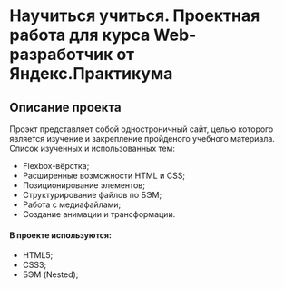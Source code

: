 # Научиться учиться. Проектная работа для курса Web-разработчик от Яндекс.Практикума

## Описание проекта
Проэкт представляет собой одностроничный сайт, целью которого является изучение и закрепление пройденого учебного материала.
Список изученных и использованных тем:

* Flexbox-вёрстка;
* Расширенные возможности HTML и CSS;
* Позиционирование элементов;
* Структурирование файлов по БЭМ;
* Работа с медиафайлами;
* Создание анимации и трансформации.

#### В проекте используются:

* HTML5;
* CSS3;
* БЭМ (Nested);
